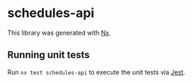 # schedules-api

This library was generated with [Nx](https://nx.dev).

## Running unit tests

Run `nx test schedules-api` to execute the unit tests via [Jest](https://jestjs.io).
